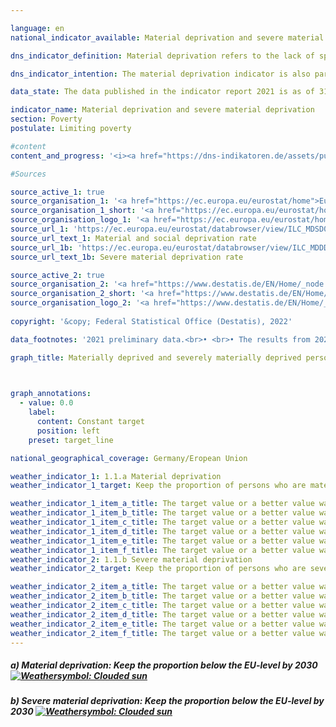 ```yaml
---

language: en    
national_indicator_available: Material deprivation and severe material deprivation    

dns_indicator_definition: Material deprivation refers to the lack of specific consumer goods and the involuntary foregoing of discretionary consumption for financial reasons. The two indicators indicate the proportion of people out of the total population who are deemed to suffer material deprivation (1.1.a) or severe material deprivation (1.1.b). Material deprivation describes the situation of all people whose household meets at least three (four in the case of severe material deprivation) out of nine defined criteria reflecting the financial restrictions on the household.    

dns_indicator_intention: The material deprivation indicator is also part of the extensive poverty and wealth reporting conducted by the German Government. By identifying individual deficiencies, it is intended to map the types of personal circumstances in which a risk of poverty exists. The aim of the fight against material deprivation is to ensure that the percentages of persons in Germany who are materially deprived and who are severely materially deprived should both be below the average for the European Union.    

data_state: The data published in the indicator report 2021 is as of 31.12.2020. The data shown on the DNS-Online-Platform is updated regularly, so that more current data may be available online than published in the indicator report 2021.    

indicator_name: Material deprivation and severe material deprivation    
section: Poverty    
postulate: Limiting poverty    

#content     
content_and_progress: '<i><a href="https://dns-indikatoren.de/assets/publications/reports/en/2021.pdf">Text from the Indicator Report 2021 </a></i><br>The data are drawn from the EU-wide harmonised annual Statistics on Income and Living Conditions (EU-SILC), the results of a survey conducted in Germany by the Federal Statistical Office in cooperation with the statistical offices of the various Länder under the title “Living in Europe”. This involves some 14,000 private households in Germany, which voluntarily provide information about their income and living conditions annually.<br>Both indicators show the percentage of the population who, in their own estimation, involuntarily forego consumption or experience shortages in several areas for financial reasons. Purchases of selected lifestyle items considered in Europe to be appropriate, desirable or even essential were used as evaluation criteria. These nine criteria used to define material deprivation are standardised for all countries in which the EU-SILC survey is conducted, which makes EU-wide comparisons possible.<br>Specifically, the nine attributes are as follows: the lack of a car, a washing machine, a colour TV or a telephone in the household (in each case because the household is unable to afford one), a financial problem paying rent, mortgage or utility bills on time, being unable to provide for adequate heating in the home, being unable to eat meat, fish or an equivalent vegetarian meal every second day, not being able to spend a one-week holiday away from home each year or being unable to meet unexpected expenditure of a specific amount (EUR 1,050 in 2018) from the household budget.<br>Material deprivation is associated with the problem of social exclusion, because participation in social life is jeopardised by a lack of funds. This measure of severe material deprivation is also part of the “poverty or social exclusion” indicator, which is used to measure progress towards one of the five headline targets of the Europe 2020 strategy (combating poverty and social exclusion).<br>In 2018, 7.8% of the population in Germany were classed as materially deprived, while 3.1% were subject to severe material deprivation. The corresponding values in 2010 were 11.1% and 4.5% respectively, and they were even slightly higher in some cases in the years immediately following. The level has thus shown a slight fall over time, similar to that in the EU as a whole. The average values for people in the EU, however, are considerably higher on both counts than the corresponding values for Germany. In 2018, for instance, the materially deprived proportion of the EU population, as estimated by the Statistical Office of the European Union (Eurostat), was 13.1%, which is more than half the German figure. A total of 5.9% were classed as severely materially deprived. This quota is 90% higher than the corresponding value in Germany.'    

#Sources    

source_active_1: true
source_organisation_1: '<a href="https://ec.europa.eu/eurostat/home">Eurostat</a>'
source_organisation_1_short: '<a href="https://ec.europa.eu/eurostat/home">Eurostat</a>'
source_organisation_logo_1: '<a href="https://ec.europa.eu/eurostat/home"><img src="https://dnsUpgradeEnvironment.github.io/dns-indicators/en/public/OrgImgDe/eurostat.png" alt="Eurostat" title=" Click here to visit the homepage of the organizationEurostat" style="height:60px; width:148px; border: transparent"/></a>'
source_url_1: 'https://ec.europa.eu/eurostat/databrowser/view/ILC_MDSD07/default/table?lang=en'
source_url_text_1: Material and social deprivation rate
source_url_1b: 'https://ec.europa.eu/eurostat/databrowser/view/ILC_MDDD11/default/table?lang=en&category=livcon.ilc.ilc_md.ilc_mddd'
source_url_text_1b: Severe material deprivation rate

source_active_2: true
source_organisation_2: '<a href="https://www.destatis.de/EN/Home/_node.html">Federal Statistical Office</a>'
source_organisation_2_short: '<a href="https://www.destatis.de/EN/Home/_node.html">Federal Statistical Office</a>'
source_organisation_logo_2: '<a href="https://www.destatis.de/EN/Home/_node.html"><img src="https://dnsUpgradeEnvironment.github.io/dns-indicators/en/public/OrgImgDe/destatis.png" alt="Federal Statistical Office" title=" Click here to visit the homepage of the organizationFederal Statistical Office" style="height:60px; width:148px; border: transparent"/></a>'
    
copyright: '&copy; Federal Statistical Office (Destatis), 2022'    

data_footnotes: '2021 preliminary data.<br>• <br>• The results from 2020 onwards are only comparable with previous years to a limited extent. <br>• <br>• EU: Data estimated.<br>• Data for the EU with the respective member states in the reporting year (until 2019 EU-28 from 2020 EU-27).'    

graph_title: Materially deprived and severely materially deprived persons    

    

graph_annotations:
  - value: 0.0
    label:
      content: Constant target
      position: left
    preset: target_line        

national_geographical_coverage: Germany/Eropean Union    

weather_indicator_1: 1.1.a Material deprivation
weather_indicator_1_target: Keep the proportion of persons who are materially deprived considerably below the EU-level by 2030

weather_indicator_1_item_a_title: The target value or a better value was achieved last year, but the average change points in the direction of deterioration.
weather_indicator_1_item_b_title: The target value or a better value was achieved last year, but the average change points in the direction of deterioration.
weather_indicator_1_item_c_title: The target value or a better value was achieved last year, but the average change points in the direction of deterioration.
weather_indicator_1_item_d_title: The target value or a better value was achieved last year, but the average change points in the direction of deterioration.
weather_indicator_1_item_e_title: The target value or a better value was achieved in the last year and the average change does not point in the direction of deterioration.
weather_indicator_1_item_f_title: The target value or a better value was achieved last year, but the average change points in the direction of deterioration.
weather_indicator_2: 1.1.b Severe material deprivation
weather_indicator_2_target: Keep the proportion of persons who are severely materially deprived considerably below the EU level by 2030

weather_indicator_2_item_a_title: The target value or a better value was achieved last year, but the average change points in the direction of deterioration.
weather_indicator_2_item_b_title: The target value or a better value was achieved last year, but the average change points in the direction of deterioration.
weather_indicator_2_item_c_title: The target value or a better value was achieved last year, but the average change points in the direction of deterioration.
weather_indicator_2_item_d_title: The target value or a better value was achieved last year, but the average change points in the direction of deterioration.
weather_indicator_2_item_e_title: The target value or a better value was achieved in the last year and the average change does not point in the direction of deterioration.
weather_indicator_2_item_f_title: The target value or a better value was achieved last year, but the average change points in the direction of deterioration.    
---
```



<div>
  <div class="my-header">
    <h5>a) Material deprivation: Keep the proportion below the EU-level by 2030
      <a href="https://dnsUpgradeEnvironment.github.io/dns-indicators/en/status"><img src="https://g205sdgs.github.io/sdg-indicators/public/Wettersymbole/Leicht bewölkt.png" title="The target value or a better value was achieved last year, but the average change points in the direction of deterioration." alt="Weathersymbol: Clouded sun"/>
      </a>
    </h5>
  </div>
  <div class="my-header-note">
  </div>
</div>
<div>
  <div class="my-header">
    <h5>b) Severe material deprivation: Keep the proportion below the EU-level by 2030
      <a href="https://dnsUpgradeEnvironment.github.io/dns-indicators/en/status"><img src="https://g205sdgs.github.io/sdg-indicators/public/Wettersymbole/Leicht bewölkt.png" title="The target value or a better value was achieved last year, but the average change points in the direction of deterioration." alt="Weathersymbol: Clouded sun"/>
      </a>
    </h5>
  </div>
  <div class="my-header-note">
  </div>
</div>